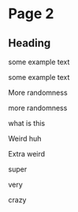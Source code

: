 # Page 2

## Heading

some example text

some example text

More randomness

more randomness

what is this

Weird huh


Extra weird

super

very

crazy